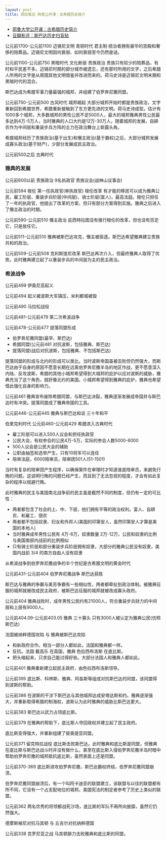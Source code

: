 ```yaml
---
layout: post
title: 观后笔记 网易公开课：古希腊历史简介
---
```


* [耶鲁大学公开课：古希腊历史简介](http://open.163.com/special/sp/introductiontoancientgreekhistory.html)
* [豆瓣影评：斯巴达历史扫盲贴](http://movie.douban.com/review/1139082/)

公元前1700-公元前1100 迈锡尼文明 青铜时代 君主制 统治者拥有豪华的宫殿和奢侈的陪葬品。迈锡尼文明因何衰弱、如何衰弱至今仍然是谜。

公元前1100-公元前750 黑暗时代 文化断层 贵族政治 贵族只有较少的陪葬品，有时和平民差不多。迈锡尼时期的部分城市被遗忘，还有那时所用的文字，之后希腊人所用的文字是从周围其他文明借鉴并改进而来的。荷马史诗是迈锡尼文明末期和黑暗时代的混合。

斯巴达成为希腊军事力量最强的城邦，并组建了伯罗奔尼撒同盟。

公元前750-公元前500 古风时代 城邦崛起 大部分城邦开始时都是贵族政治，文字重新回到希腊世界，希腊重新接触到了东方更先进的文明。荷马史诗成型。估计有1000多个城邦，大多数城邦的男性公民不足5000人，最大的城邦雅典男性公民最多达到4万-5万人，当时雅典的人口大约是12万-30万人。随着城邦的发展，自耕农作为中间层和重装步兵方阵的主力在政治舞台上崭露头角。

<!--more-->

希腊城邦经历了贵族政治(基于出生)和僭主政治(基于霸权)之后，大部分城邦发展成寡头政治(基于财产)，少部分发展成民主政治。

公元前500之后 古典时代

### 雅典的发展

公元前600以前 贵族政治 9名执政官 贵族议会(战神山议事会)

公元前594 梭伦 第一任执政官(单执政官) 梭伦改革 有才能的移民可以成为雅典公民，雇工阶层、重装步兵阶层(中间层)、骑士阶层(富人)，最高法庭。梭伦只担任了一年的执政官，他提出了改革的方案，但只有部分方案得到实施。雅典之后进入了僭主政治的时期。

公元前590-公元前510 僭主政治 庇西特拉图没有推行梭伦的改革，但也没有否定它，只是放任它。

公元前511-公元前510 雅典被斯巴达攻克，僭主被驱逐。斯巴达希望雅典建立贵族共和的政治。

公元前509-公元前508 克利斯提尼改革 斯巴达再次介入，但最终雅典人取得了优势。此时雅典建立起了以重装步兵的中间层为主的民主政治。

### 希波战争

公元前499 伊奥尼亚起义

公元前494 起义被波斯大军镇压，米利都城被毁

公元前490 马拉松战役

公元前481-公元前479 第二次希波战争

公元前478-公元前477 提落同盟形成

* 伯罗奔尼撒同盟(最早、斯巴达)
* 希腊同盟(公元前481 对抗波斯，包括雅典、斯巴达)
* 提落同盟(战后对抗波斯，包括雅典、不包括斯巴达)

提落同盟的形成与北约的形成可以类比。当时波斯帝国虽被击败但仍然强大，而斯巴达由于自身的原因不愿意长期在远离伯罗奔尼撒半岛的地区作战，更不愿意深入内陆、反攻波斯，希腊的其他小城邦希望得到大城邦的庇护以应对波斯的威胁，雅典充当了这个角色，就好像北约的美国。小城邦希望得到雅典的庇护，雅典也希望借此强化自身的影响力。

公元前461 雅典宣布废除希腊同盟，与斯巴达决裂，雅典逐渐发展成帝国并与斯巴达时有冲突。提落同盟成了雅典帝国的工具。

公元前446-公元前445 雅典与斯巴达和谈 三十年和平

伯里克利时代 公元前460-公元前429 希腊进入古典时代

* 雇工阶层可以进入500人议会和担任执政官
* 公民大会，有权参会的公民4万-5万，实际的参会人数5000-6000
* 500人议会是公民大会的辅助
* 公职由抽签和选举产生，只有10将军可以连任
* 陪审法庭，6000陪审员，陪审团501人(51-1501)

当时有复杂的陪审团产生程序，以确保案件在审理时才知道谁是陪审员，来避免行贿的问题。这说明行贿的问题已经产生，而且到了无法忽视的程度，才会有如此复杂的程序以规避行贿。

此时雅典的民主与美国南北战争前的民主虽是截然不同的制度，但仍有一定的可比性：

* 两者都包含了社会的上、中、下层，他们拥有平等的政治权利。富人、自耕农、和雇工、佃农
* 两者都不包括奴隶、妇女和外邦人(美国的印第安人，虽然印第安人才算是美国的本地人)
* 当时雅典成年男性公民有 4万-6万，奴隶数量 2万-12万，公民和奴隶的比例与美国南部内战前的比例相似
* 只有骑士阶层和部分重装步兵阶层拥有奴隶，大部分的雅典公民没有奴隶，美国内战前 3/4 的南方自由人没有奴隶

从希波战争到伯罗奔尼撒战争的半个世纪是古希腊文明的黄金时代

公元前431-公元前404 伯罗奔尼撒战争 斯巴达获胜

斯巴达与雅典的争霸与美苏争霸有一些相似性，两者都牵扯到政治体制。被雅典征服的城邦就被改成民主政府，被斯巴达征服的城邦就被改成寡头政府。

公元前404 雅典战败时，成年男性公民约有21000人，符合重装步兵财力的中间层和上层有9000人。

公元前404.09-公元前403.05 雅典 三十寡头 只有3000人被认定为雅典公民(仿照斯巴达)

法国被纳粹德国攻陷 与 雅典被斯巴达攻陷

* 和新政府合作。相当一部分人都如此，法国和雅典都一样。
* 反抗。法国 戴高乐 在英国，雅典 色拉西布洛斯 在底比斯。
* 把头缩起来，只求自己能过得好些。大部分法国人和雅典人都如此。

公元前401 雅典重新建立起民主政府，由色拉西布洛斯领导。

公元前395 底比斯、科林斯、雅典、阿各斯等组成对抗斯巴达的同盟，该同盟得到波斯的帮助。

公元前386 在波斯的干涉下斯巴达与其他城邦达成安塔达斯和约。雅典逐渐强大，并重新取得希腊的制海权，波斯认为此时雅典的威胁比斯巴达更大。

公元前383 斯巴达以武力占领底比斯。

公元前379 在雅典的帮助下，底比斯人夺回政权并建立起了民主政府。

底比斯变得强大，并重新组建了彼奥提亚同盟。

公元前371 留克特拉战役 底比斯击败斯巴达。此时雅典和底比斯是同盟，但雅典在底比斯与斯巴达战斗时并没有做什么，甚至在底比斯入侵伯罗奔尼撒半岛时暗中帮助伯罗奔尼撒的城邦抵抗底比斯，虽然表面上还是同盟。

公元前370-369 底比斯进攻伯罗奔尼撒，斯巴达霸权终结，伯罗奔尼撒同盟崩溃。

伯罗奔尼撒同盟崩溃后，有一个叫阿卡迪亚的联盟建立，该联盟与以往的联盟都有所不同，它没有一个占支配地位的城邦。美国宪法的制定者参考了历史上类似的联盟。

公元前362 两名优秀的将领都战死沙场，底比斯的军队不再所向披靡，虽然它仍然强大。

德摩斯梯尼对抗马其顿 与 丘吉尔对抗纳粹德国

公元前338 克罗尼亚之战 马其顿腓力击败雅典和底比斯的同盟。

